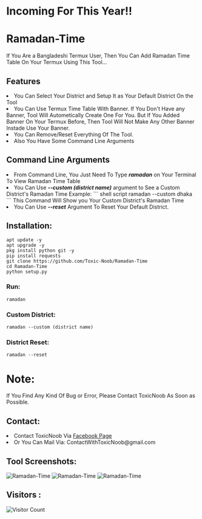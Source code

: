# Incoming For This Year!!

# Ramadan-Time
If You Are a Bangladeshi Termux User, Then You Can Add Ramadan Time Table On Your Termux Using This Tool...

## Features
<li>You Can Select Your District and Setup It as Your Default District On the Tool

<li>You Can Use Termux Time Table With Banner. If You Don't Have any Banner, Tool Will Autometically Create One For You. But If You Added Banner On Your Termux Before, Then Tool Will Not Make Any Other Banner Instade Use Your Banner.

<li>You Can Remove/Reset Everything Of The Tool.

<li>Also You Have Some Command Line Arguments

## Command Line Arguments
<li>From Command Line, You Just Need To Type <i><b>ramadan</b></i> on Your Terminal To View Ramadan Time Table

<li>You Can Use <i><b>--custom (district name)</b></i> argument to See a Custom District's Ramadan Time
Example:
``` shell script
ramadan --custom dhaka
```
This Command Will Show you Your Custom District's Ramadan Time

<li>You Can Use <i><b>--reset</b></i> Argument To Reset Your Default District.

## Installation:
``` shell script
apt update -y
apt upgrade -y
pkg install python git -y
pip install requests
git clone https://github.com/Toxic-Noob/Ramadan-Time
cd Ramadan-Time
python setup.py
```

### Run:
``` shell script
ramadan
```

### Custom District:
``` shell script
ramadan --custom (district name)
```

### District Reset:
``` shell script
ramadan --reset
```

# Note:
If You Find Any Kind Of Bug or Error, Please Contact ToxicNoob As Soon as Possible.

## Contact:
<li> Contact ToxicNoob Via <a href="https://www.facebook.com/ToxicNoobOfficial">Facebook Page</a>
<li> Or You Can Mail Via:
ContactWithToxicNoob@gmail.com

## Tool Screenshots:
<img src="https://b.top4top.io/p_2278hndx60.jpg" alt="Ramadan-Time">
<img src="https://c.top4top.io/p_22782mnpe1.jpg" alt="Ramadan-Time">
<img src="https://d.top4top.io/p_2278p9sxt2.jpg" alt="Ramadan-Time">


## Visitors :
![Visitor Count](https://profile-counter.glitch.me/Toxic-Noob/count.svg)

